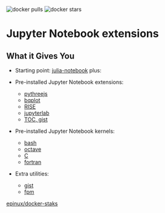 ![docker pulls](https://img.shields.io/docker/pulls/epinux/extended-notebook.svg) ![docker stars](https://img.shields.io/docker/stars/epinux/extended-notebook.svg)

# Jupyter Notebook extensions

## What it Gives You

* Starting point: [julia-notebook](../julia-notebook/README.md) plus:
*  Pre-installed Jupyter Notebook extensions:

    * [pythreejs](https://github.com/jovyan/pythreejs)
    * [bqplot](https://github.com/bloomberg/bqplot)
    * [RISE](https://github.com/damianavila/RISE)
    * [jupyterlab](https://github.com/jupyter/jupyterlab)
    * [TOC, gist](https://github.com/minrk/ipython_extensions)
    

* Pre-installed Jupyter Notebook kernels:

    * [bash](https://github.com/takluyver/bash_kernel)
    * [octave]()
    * [C]()
    * [fortran]()
    

* Extra utilities:

    * [gist]()
    * [fpm]()
    
[epinux/docker-staks](../README.md)